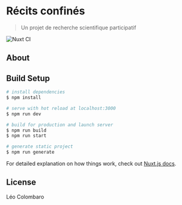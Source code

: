 # Récits confinés

> Un projet de recherche scientifique participatif

![Nuxt CI](https://github.com/LeoColomb/recits-confines/workflows/Nuxt%20CI/badge.svg)

## About

## Build Setup

```bash
# install dependencies
$ npm install

# serve with hot reload at localhost:3000
$ npm run dev

# build for production and launch server
$ npm run build
$ npm run start

# generate static project
$ npm run generate
```

For detailed explanation on how things work, check out [Nuxt.js docs](https://nuxtjs.org).

## License

Léo Colombaro
